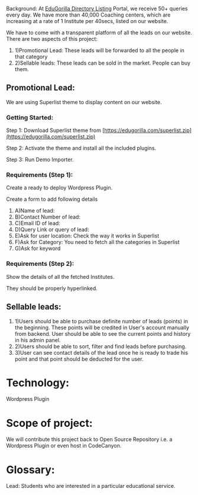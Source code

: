 Background: At [EduGorilla Directory Listing](https://directory.edugorilla.com) Portal, we receive 50+ queries every day. We have more than 40,000 Coaching centers, which are increasing at a rate of 1 Institute per 40secs, listed on our website.

We have to come with a transparent platform of all the leads on our website. There are two aspects of this project:

1. 1)Promotional Lead: These leads will be forwarded to all the people in that category
2. 2)Sellable leads: These leads can be sold in the market. People can buy them.

## Promotional Lead:

We are using Superlist theme to display content on our website.

### Getting Started:

Step 1: Download Superlist theme from [https://edugorilla.com/superlist.zip](https://edugorilla.com/superlist.zip)

Step 2: Activate the theme and install all the included plugins.

Step 3: Run Demo Importer.

### Requirements (Step 1):

Create a ready to deploy Wordpress Plugin.

Create a form to add following details

1. A)Name of lead:
2. B)Contact Number of lead:
3. C)Email ID of lead:
4. D)Query Link or query of lead:
5. E)Ask for user location: Check the way it works in Superlist
6. F)Ask for Category: You need to fetch all the categories in Superlist
7. G)Ask for keyword

### Requirements (Step 2):

Show the details of all the fetched Institutes.

They should be properly hyperlinked.

## Sellable leads:

1. 1)Users should be able to purchase definite number of leads (points) in the beginning. These points will be credited in User&#39;s account manually from backend. User should be able to see the current points and history in his admin panel.
2. 2)Users should be able to sort, filter and find leads before purchasing.
3. 3)User can see contact details of the lead once he is ready to trade his point and that point should be deducted for the user.

# Technology:

Wordpress Plugin

# Scope of project:

We will contribute this project back to Open Source Repository i.e. a Wordpress Plugin or even host in CodeCanyon.

# Glossary:

Lead: Students who are interested in a particular educational service.
